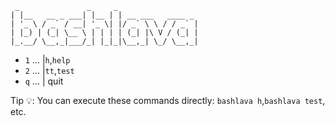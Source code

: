 ```
 _               _     _
| |__   __ _ ___| |__ | | __ ___   ____ _
| '_ \ / _` / __| '_ \| |/ _` \ \ / / _` |
| |_) | (_| \__ \ | | | | (_| |\ V / (_| |
|_.__/ \__,_|___/_| |_|_|\__,_| \_/ \__,_|
```

- `1` ... |`h`,`help`
- `2` ... |`tt`,`test`
- `q` ... | quit

Tip 💡: You can execute these commands directly: `bashlava h`,`bashlava test`, etc.
